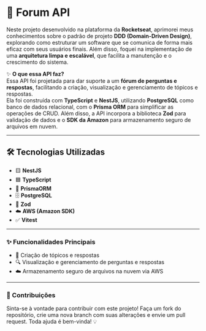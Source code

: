 # 🚀 Forum API

Neste projeto desenvolvido na plataforma da **Rocketseat**, aprimorei meus conhecimentos sobre o padrão de projeto **DDD (Domain-Driven Design)**, explorando como estruturar um software que se comunica de forma mais eficaz com seus usuários finais. Além disso, foquei na implementação de uma **arquitetura limpa e escalável**, que facilita a manutenção e o crescimento do sistema.

✨ **O que essa API faz?**  
Essa API foi projetada para dar suporte a um **fórum de perguntas e respostas**, facilitando a criação, visualização e gerenciamento de tópicos e respostas.  
Ela foi construída com **TypeScript** e **NestJS**, utilizando **PostgreSQL** como banco de dados relacional, com o **Prisma ORM** para simplificar as operações de CRUD. Além disso, a API incorpora a biblioteca **Zod** para validação de dados e o **SDK da Amazon** para armazenamento seguro de arquivos em nuvem.

---

## 🛠️ Tecnologias Utilizadas

- 🟨 **NestJS**
- 🟦 **TypeScript**
- 💾 **PrismaORM**
- 🗄️ **PostgreSQL**
- 🔐 **Zod**
- ☁️ **AWS (Amazon SDK)**
- ✅ **Vitest**

---

### ✨ Funcionalidades Principais

- 📝 Criação de tópicos e respostas
- 🔍 Visualização e gerenciamento de perguntas e respostas
- ☁️ Armazenamento seguro de arquivos na nuvem via AWS

---

### 🤝 Contribuições

Sinta-se à vontade para contribuir com este projeto! Faça um fork do repositório, crie uma nova branch com suas alterações e envie um pull request. Toda ajuda é bem-vinda! 💡

